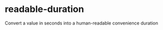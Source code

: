 readable-duration
=================

Convert a value in seconds into a human-readable convenience duration